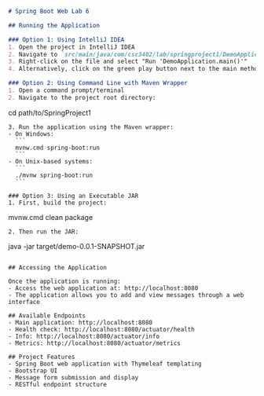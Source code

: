 
```markdown
# Spring Boot Web Lab 6

## Running the Application

### Option 1: Using IntelliJ IDEA
1. Open the project in IntelliJ IDEA
2. Navigate to `src/main/java/com/csc3402/lab/springproject1/DemoApplication.java`
3. Right-click on the file and select "Run 'DemoApplication.main()'"
4. Alternatively, click on the green play button next to the main method

### Option 2: Using Command Line with Maven Wrapper
1. Open a command prompt/terminal
2. Navigate to the project root directory:
   ```
   cd path/to/SpringProject1
   ```
3. Run the application using the Maven wrapper:
   - On Windows:
     ```
     mvnw.cmd spring-boot:run
     ```
   - On Unix-based systems:
     ```
     ./mvnw spring-boot:run
     ```

### Option 3: Using an Executable JAR
1. First, build the project:
   ```
   mvnw.cmd clean package
   ```
2. Then run the JAR:
   ```
   java -jar target/demo-0.0.1-SNAPSHOT.jar
   ```

## Accessing the Application

Once the application is running:
- Access the web application at: http://localhost:8080
- The application allows you to add and view messages through a web interface

## Available Endpoints
- Main application: http://localhost:8080
- Health check: http://localhost:8080/actuator/health
- Info: http://localhost:8080/actuator/info
- Metrics: http://localhost:8080/actuator/metrics

## Project Features
- Spring Boot web application with Thymeleaf templating
- Bootstrap UI
- Message form submission and display
- RESTful endpoint structure
```

